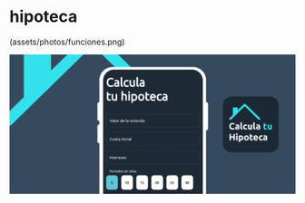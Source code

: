 # hipoteca

(assets/photos/funciones.png)

<picture>
  <!-- <source media="(prefers-color-scheme: light)" srcset="/assets/photos/funciones.png"> -->
  <img src="/assets/photos/funciones.png">
</picture>